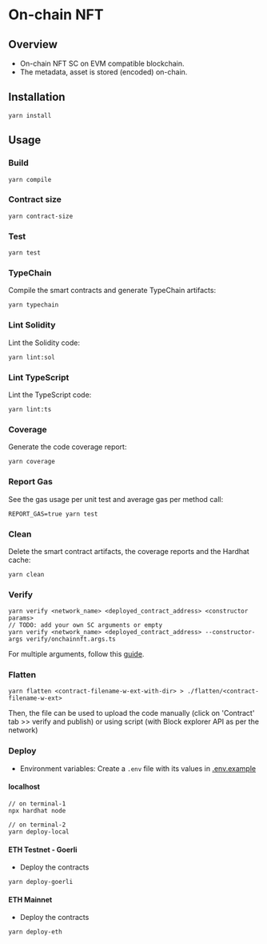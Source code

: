 # On-chain NFT

## Overview

- On-chain NFT SC on EVM compatible blockchain.
- The metadata, asset is stored (encoded) on-chain.

## Installation

```console
yarn install
```

## Usage

### Build

```console
yarn compile
```

### Contract size

```console
yarn contract-size
```

### Test

```console
yarn test
```

### TypeChain

Compile the smart contracts and generate TypeChain artifacts:

```console
yarn typechain
```

### Lint Solidity

Lint the Solidity code:

```console
yarn lint:sol
```

### Lint TypeScript

Lint the TypeScript code:

```console
yarn lint:ts
```

### Coverage

Generate the code coverage report:

```console
yarn coverage
```

### Report Gas

See the gas usage per unit test and average gas per method call:

```console
REPORT_GAS=true yarn test
```

### Clean

Delete the smart contract artifacts, the coverage reports and the Hardhat cache:

```console
yarn clean
```

### Verify

```console
yarn verify <network_name> <deployed_contract_address> <constructor params>
// TODO: add your own SC arguments or empty
yarn verify <network_name> <deployed_contract_address> --constructor-args verify/onchainnft.args.ts
```

For multiple arguments, follow this [guide](https://hardhat.org/plugins/nomiclabs-hardhat-etherscan.html#multiple-api-keys-and-alternative-block-explorers).

### Flatten

```console
yarn flatten <contract-filename-w-ext-with-dir> > ./flatten/<contract-filename-w-ext>
```

Then, the file can be used to upload the code manually (click on 'Contract' tab >> verify and publish) or using script (with Block explorer API as per the network)

### Deploy

- Environment variables: Create a `.env` file with its values in [.env.example](./.env.example)

#### localhost

```console
// on terminal-1
npx hardhat node

// on terminal-2
yarn deploy-local
```

#### ETH Testnet - Goerli

- Deploy the contracts

```console
yarn deploy-goerli
```

#### ETH Mainnet

- Deploy the contracts

```console
yarn deploy-eth
```
